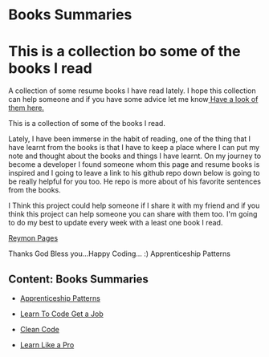 # Books Summaries

# This is a collection bo some of the books I read

A collection of some resume books I have read lately. I hope this collection can help someone and if you have some advice let me know<a href="https://noelparedes.github.io/book-summaries/"> Have a look of them here.</a>

This is a collection of some of the books I read.

Lately, I have been immerse in the habit of reading, one of the thing that I have learnt from the books is that I have to keep a place where I can put my note and thought about the books and things I have learnt. On my journey to become a developer I found someone whom this page and resume books is inspired and I going to leave a link to his github repo down below is going to be really helpful for you too. He repo is more about of his favorite sentences from the books.

I Think this project could help someone if I share it with my friend and if you think this project can help someone you can share with them too. I'm going to do my best to update every week with a least one book I read.

<a href="https://github.com/reymon359/book-sentences">Reymon Pages</a>

Thanks God Bless you...Happy Coding... :)
Apprenticeship Patterns
## Content: Books Summaries

- [Apprenticeship Patterns](Apprenticeship%20Patterns/index.md)

- [Learn To Code Get a Job](Learn%20To%20Code%20Get%20a%20Job/index.md)

- [Clean Code](Clean%20Code/index.md)

- [Learn Like a Pro](Learn%20Like%20a%20Pro/index.md)
